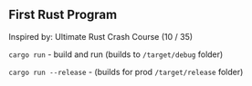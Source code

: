 
## First Rust Program

Inspired by: Ultimate Rust Crash Course (10 / 35)

`cargo run` - build and run (builds to `/target/debug` folder)

`cargo run --release` - (builds for prod `/target/release` folder)
